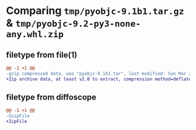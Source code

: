 # Comparing `tmp/pyobjc-9.1b1.tar.gz` & `tmp/pyobjc-9.2-py3-none-any.whl.zip`

## filetype from file(1)

```diff
@@ -1 +1 @@
-gzip compressed data, was "pyobjc-9.1b1.tar", last modified: Sun Mar 26 10:48:16 2023, max compression
+Zip archive data, at least v2.0 to extract, compression method=deflate
```

## filetype from diffoscope

```diff
@@ -1 +1 @@
-GzipFile
+ZipFile
```

